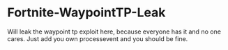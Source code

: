 # Fortnite-WaypointTP-Leak
Will leak the waypoint tp exploit here, because everyone has it and no one cares. Just add you own processevent and you should be fine.
